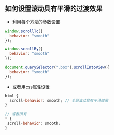 ## 如何设置滚动具有平滑的过渡效果

- 利用每个方法的参数设置

```js
window.scrollTo({
  behavior: "smooth"
});

window.scrollBy({
  behavior: "smooth"
});

document.querySelector(".box").scrollIntoView({
  behavior: "smooth"
});

```

- 或者用css属性设置

```js
html {
  scroll-behavior: smooth; // 全局滚动具有平滑效果
}

// 或者所有
* {
 scroll-behavior: smooth;
}

```